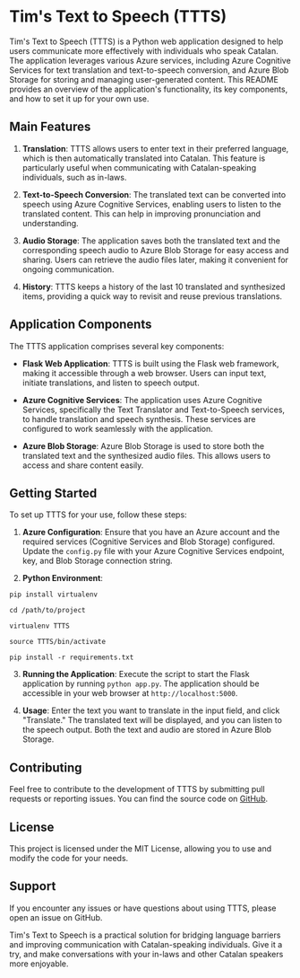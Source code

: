# Tim's Text to Speech (TTTS)

Tim's Text to Speech (TTTS) is a Python web application designed to help users communicate more effectively with individuals who speak Catalan. The application leverages various Azure services, including Azure Cognitive Services for text translation and text-to-speech conversion, and Azure Blob Storage for storing and managing user-generated content. This README provides an overview of the application's functionality, its key components, and how to set it up for your own use.

## Main Features

1. **Translation**: TTTS allows users to enter text in their preferred language, which is then automatically translated into Catalan. This feature is particularly useful when communicating with Catalan-speaking individuals, such as in-laws.

2. **Text-to-Speech Conversion**: The translated text can be converted into speech using Azure Cognitive Services, enabling users to listen to the translated content. This can help in improving pronunciation and understanding.

3. **Audio Storage**: The application saves both the translated text and the corresponding speech audio to Azure Blob Storage for easy access and sharing. Users can retrieve the audio files later, making it convenient for ongoing communication.

4. **History**: TTTS keeps a history of the last 10 translated and synthesized items, providing a quick way to revisit and reuse previous translations.

## Application Components

The TTTS application comprises several key components:

- **Flask Web Application**: TTTS is built using the Flask web framework, making it accessible through a web browser. Users can input text, initiate translations, and listen to speech output.

- **Azure Cognitive Services**: The application uses Azure Cognitive Services, specifically the Text Translator and Text-to-Speech services, to handle translation and speech synthesis. These services are configured to work seamlessly with the application.

- **Azure Blob Storage**: Azure Blob Storage is used to store both the translated text and the synthesized audio files. This allows users to access and share content easily.

## Getting Started

To set up TTTS for your use, follow these steps:

1. **Azure Configuration**: Ensure that you have an Azure account and the required services (Cognitive Services and Blob Storage) configured. Update the `config.py` file with your Azure Cognitive Services endpoint, key, and Blob Storage connection string.

2. **Python Environment**: 

``pip install virtualenv``

``cd /path/to/project``

``virtualenv TTTS``

``source TTTS/bin/activate``

``pip install -r requirements.txt``




3. **Running the Application**: Execute the script to start the Flask application by running `python app.py`. The application should be accessible in your web browser at `http://localhost:5000`.

4. **Usage**: Enter the text you want to translate in the input field, and click "Translate." The translated text will be displayed, and you can listen to the speech output. Both the text and audio are stored in Azure Blob Storage.

## Contributing

Feel free to contribute to the development of TTTS by submitting pull requests or reporting issues. You can find the source code on [GitHub](https://github.com/your-repository-link).

## License

This project is licensed under the MIT License, allowing you to use and modify the code for your needs.

## Support

If you encounter any issues or have questions about using TTTS, please open an issue on GitHub.

Tim's Text to Speech is a practical solution for bridging language barriers and improving communication with Catalan-speaking individuals. Give it a try, and make conversations with your in-laws and other Catalan speakers more enjoyable.
